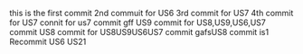 this is the first commit
2nd commuit for US6
3rd commit for US7
4th commit for US7
connit for us7
commit gff US9
commit for US8,US9,US6,US7
commit US8
commit for US8US9US6US7
commit gafsUS8
commit is1
Recommit US6
US21
